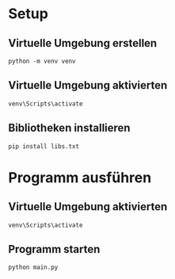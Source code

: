 # Setup

## Virtuelle Umgebung erstellen
```
python -m venv venv
```

## Virtuelle Umgebung aktivierten
```
venv\Scripts\activate
```

## Bibliotheken installieren
```
pip install libs.txt
```

# Programm ausführen

## Virtuelle Umgebung aktivierten
```
venv\Scripts\activate
```

## Programm starten
```
python main.py
```
